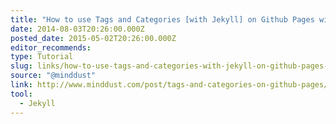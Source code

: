 ```yaml
---
title: "How to use Tags and Categories [with Jekyll] on Github Pages without Plugins"
date: 2014-08-03T20:26:00.000Z
posted_date: 2015-05-02T20:26:00.000Z
editor_recommends:
type: Tutorial
slug: links/how-to-use-tags-and-categories-with-jekyll-on-github-pages-without-plugins
source: "@minddust"
link: http://www.minddust.com/post/tags-and-categories-on-github-pages/
tool:
  - Jekyll
---
```





